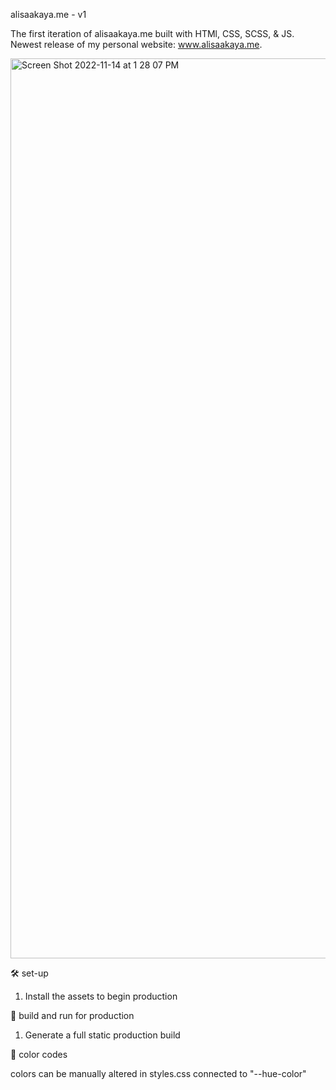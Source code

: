 alisaakaya.me - v1

The first iteration of alisaakaya.me built with HTMl, CSS, SCSS, & JS.
Newest release of my personal website: www.alisaakaya.me.

<img width="1440" alt="Screen Shot 2022-11-14 at 1 28 07 PM" src="https://user-images.githubusercontent.com/103026037/201748351-77204116-b4e7-426e-a968-7b9602a8b715.png">

🛠 set-up

1. Install the assets to begin production

🚀 build and run for production

1. Generate a full static production build

🎨 color codes

colors can be manually altered in styles.css connected to "--hue-color"
  
